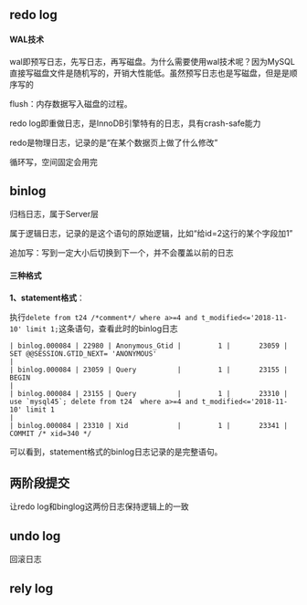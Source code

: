 ## redo log

#### WAL技术

wal即预写日志，先写日志，再写磁盘。为什么需要使用wal技术呢？因为MySQL直接写磁盘文件是随机写的，开销大性能低。虽然预写日志也是写磁盘，但是是顺序写的

flush：内存数据写入磁盘的过程。

redo log即重做日志，是InnoDB引擎特有的日志，具有crash-safe能力

redo是物理日志，记录的是“在某个数据页上做了什么修改”

循环写，空间固定会用完

## binlog

归档日志，属于Server层

属于逻辑日志，记录的是这个语句的原始逻辑，比如“给id=2这行的某个字段加1”	

追加写：写到一定大小后切换到下一个，并不会覆盖以前的日志

#### 三种格式

**1、statement格式**：

执行`delete from t24 /*comment*/ where a>=4 and t_modified<='2018-11-10' limit 1;`这条语句，查看此时的binlog日志

~~~mysql
| binlog.000084 | 22980 | Anonymous_Gtid |         1 |       23059 | SET @@SESSION.GTID_NEXT= 'ANONYMOUS'                                                                                                                                                                                                                   |
| binlog.000084 | 23059 | Query          |         1 |       23155 | BEGIN                                                                                                                                                                                                                                                  |
| binlog.000084 | 23155 | Query          |         1 |       23310 | use `mysql45`; delete from t24  where a>=4 and t_modified<='2018-11-10' limit 1                                                                                                                                                                        |
| binlog.000084 | 23310 | Xid            |         1 |       23341 | COMMIT /* xid=340 */  
~~~

可以看到，statement格式的binlog日志记录的是完整语句。

## 两阶段提交

让redo log和binglog这两份日志保持逻辑上的一致

## undo log

回滚日志



## rely log

